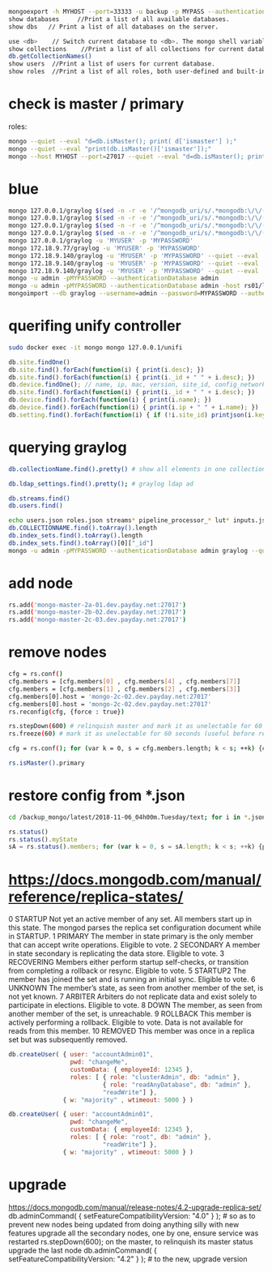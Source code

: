 ```sh
mongoexport -h MYHOST --port=33333 -u backup -p MYPASS --authenticationDatabase=config --db=graylog --collection=pipeline_processor_rules
show databases     //Print a list of all available databases.
show dbs   // Print a list of all databases on the server.

use <db>    // Switch current database to <db>. The mongo shell variable db is set to the current database.
show collections    //Print a list of all collections for current database.
db.getCollectionNames()
show users  //Print a list of users for current database.
show roles  //Print a list of all roles, both user-defined and built-in, for the current database.
```


# check is master / primary
  roles:
```sh
mongo --quiet --eval "d=db.isMaster(); print( d['ismaster'] );"
mongo --quiet --eval "print(db.isMaster()['ismaster']);"
mongo --host MYHOST --port=27017 --quiet --eval "d=db.isMaster(); print( d['ismaster'] );"
```

# blue
```sh
mongo 127.0.0.1/graylog $(sed -n -r -e '/^mongodb_uri/s/.*mongodb:\/\/([^:]+):([^:@]+).*/-u \1 -p \2/ p' /etc/graylog/server/server.conf)
mongo 127.0.0.1/graylog $(sed -n -r -e '/^mongodb_uri/s/.*mongodb:\/\/([^:]+):([^:@]+).*/-u \1 -p \2/ p' /etc/graylog/server/server.conf) --quiet --eval "db.cluster_config.find().pretty()"
mongo 127.0.0.1/graylog $(sed -n -r -e '/^mongodb_uri/s/.*mongodb:\/\/([^:]+):([^:@]+).*/-u \1 -p \2/ p' /etc/graylog/server/server.conf) --quiet --eval "db.cluster_config.find({},{_id:0,last_updated:0,last_updated_by:0}).sort({"last_updated":1}).toArray()" > ~me/azure8
mongo 127.0.0.1/graylog $(sed -n -r -e '/^mongodb_uri/s/.*mongodb:\/\/([^:]+):([^:@]+).*/-u \1 -p \2/ p' /etc/graylog/server/server.conf) --quiet --eval 'db.cluster_config.insert([{"type":"org.graylog2.migrations.V20161122174500_AssignIndexSetsToStreamsMigration.MigrationCompleted","payload":{"index_set_id":"5f8716200e808e404377331a","completed_stream_ids":[],"failed_stream_ids":[]},"last_updated":ISODate("2022-06-03T12:34:56.789Z"),"last_updated_by":"d9ce2ebb-2811-4e13-aa57-508ef7068fd6"}])'
mongo 127.0.0.1/graylog -u 'MYUSER' -p 'MYPASSWORD'
mongo 172.18.9.77/graylog -u 'MYUSER' -p 'MYPASSWORD'
mongo 172.18.9.140/graylog -u 'MYUSER' -p 'MYPASSWORD' --quiet --eval  "printjson(db.adminCommand('listDatabases'))"
mongo 172.18.9.140/graylog -u 'MYUSER' -p 'MYPASSWORD' --quiet --eval  "print('_ ' + db.getCollectionNames())"
mongo 172.18.9.140/graylog -u 'MYUSER' -p 'MYPASSWORD' --quiet --eval  "rs.slaveOk(); print(db.getCollectionNames())" | tr ',' '\n' | xargs -n1 -I@ mongoexport -h 172.18.9.140 --db graylog -u 'graylog' -p 'MYPASSWORD'  --pretty --collection @ -o out/@.json
mongo -u admin -pMYPASSWORD --authenticationDatabase admin
mongo -u admin -pMYPASSWORD --authenticationDatabase admin -host rs01/localhost:27017 # force connection to effective master primary with on replicaset rs01
mongoimport --db graylog --username=admin --password=MYPASSWORD --authenticationDatabase=admin --verbose --drop users.json
```

# querifing unify controller
```sh
sudo docker exec -it mongo mongo 127.0.0.1/unifi
```
```js
db.site.findOne()
db.site.find().forEach(function(i) { print(i.desc); })
db.site.find().forEach(function(i) { print(i._id + " " + i.desc); })
db.device.findOne(); // name, ip, mac, version, site_id, config_network.type, config_network.ip
db.site.find().forEach(function(i) { print(i._id + " " + i.desc); })
db.device.find().forEach(function(i) { print(i.name); })
db.device.find().forEach(function(i) { print(i.ip + " " + i.name); })
db.setting.find().forEach(function(i) { if (!i.site_id) printjson(i.key); })
```

# querying graylog
```sh
db.collectionName.find().pretty() # show all elements in one collection

db.ldap_settings.find().pretty(); # graylog ldap ad

db.streams.find()
db.users.find()

echo users.json roles.json streams* pipeline_processor_* lut* inputs.json dashboards.json grok_patterns.json collector* alarmcallback* | xargs -rtn 1 mongoimport --db graylog --username=admin --password=MYPASSWORD --authenticationDatabase=admin --verbose --drop
db.COLLECTIONNAME.find().toArray().length
db.index_sets.find().toArray().length
db.index_sets.find().toArray()[0]["_id"]
mongo -u admin -pMYPASSWORD --authenticationDatabase admin graylog --quiet --eval 'db.index_sets.find().toArray()[0]["_id"].valueOf();'
```

# add node
```sh
rs.add('mongo-master-2a-01.dev.payday.net:27017')
rs.add('mongo-master-2b-02.dev.payday.net:27017')
rs.add('mongo-master-2c-03.dev.payday.net:27017')
```

# remove nodes
```sh
cfg = rs.conf()
cfg.members = [cfg.members[0] , cfg.members[4] , cfg.members[7]]
cfg.members = [cfg.members[1] , cfg.members[2] , cfg.members[3]]
cfg.members[0].host = 'mongo-2c-02.dev.payday.net:27017'
cfg.members[0].host = 'mongo-2c-02.dev.payday.net:27017'
rs.reconfig(cfg, {force : true})

rs.stepDown(600) # relinquish master and mark it as unelectable for 60 seconds
rs.freeze(60) # mark it as unelectable for 60 seconds (useful before reboot)

cfg = rs.conf(); for (var k = 0, s = cfg.members.length; k < s; ++k) {cfg.members[k].host=cfg.members[k].host.replace(':', '.prod.payday.net:');print(cfg.members[k].host);}; rs.reconfig(cfg);

rs.isMaster().primary
```


# restore config from \*.json
```sh
cd /backup_mongo/latest/2018-11-06_04h00m.Tuesday/text; for i in *.json; do cat $i | mongoimport --db graylog --username=admin --password=MYPASSWORD --authenticationDatabase=admin --verbose --drop --collection=$(basename $i .json); done
```

```js
rs.status()
rs.status().myState
sA = rs.status().members; for (var k = 0, s = sA.length; k < s; ++k) {print('health: ' + sA[k].health + ', state: ' + sA[k].stateStr + ', ' + sA[k].name);}
```

# https://docs.mongodb.com/manual/reference/replica-states/
0	STARTUP	Not yet an active member of any set. All members start up in this state. The mongod parses the replica set configuration document while in STARTUP.
1	PRIMARY	The member in state primary is the only member that can accept write operations. Eligible to vote.
2	SECONDARY	A member in state secondary is replicating the data store. Eligible to vote.
3	RECOVERING	Members either perform startup self-checks, or transition from completing a rollback or resync. Eligible to vote.
5	STARTUP2	The member has joined the set and is running an initial sync. Eligible to vote.
6	UNKNOWN	The member’s state, as seen from another member of the set, is not yet known.
7	ARBITER	Arbiters do not replicate data and exist solely to participate in elections. Eligible to vote.
8	DOWN	The member, as seen from another member of the set, is unreachable.
9	ROLLBACK	This member is actively performing a rollback. Eligible to vote. Data is not available for reads from this member.
10	REMOVED	This member was once in a replica set but was subsequently removed.


```js
db.createUser( { user: "accountAdmin01",
                 pwd: "changeMe",
                 customData: { employeeId: 12345 },
                 roles: [ { role: "clusterAdmin", db: "admin" },
                          { role: "readAnyDatabase", db: "admin" },
                          "readWrite"] },
               { w: "majority" , wtimeout: 5000 } )

db.createUser( { user: "accountAdmin01",
                 pwd: "changeMe",
                 customData: { employeeId: 12345 },
                 roles: [ { role: "root", db: "admin" },
                          "readWrite"] },
               { w: "majority" , wtimeout: 5000 } )
```

# upgrade
https://docs.mongodb.com/manual/release-notes/4.2-upgrade-replica-set/
db.adminCommand( { setFeatureCompatibilityVersion: "4.0" } ); # so as to prevent new nodes being updated from doing anything silly with new features
upgrade all the secondary nodes, one by one, ensure service was restarted
rs.stepDown(600); on the master, to relinquish its master status
upgrade the last node
db.adminCommand( { setFeatureCompatibilityVersion: "4.2" } ); # to the new, upgrade version
